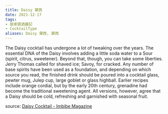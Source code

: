 ```yaml
---
title: Daisy 黛西
date: 2021-12-17
tags:
- 居家調酒雜記
- CocktailType
aliases: Daisy 黛西, 黛西
---
```

The Daisy cocktail has undergone a lot of tweaking over the years. The essential DNA of the Daisy involves adding a little soda water to a Sour (spirit, citrus, sweetener). Beyond that, though, you can take some liberties. Jerry Thomas called for shaved ice; Savoy, for cracked. Any number of base spirits have been used as a foundation, and depending on which source you read, the finished drink should be poured into a cocktail glass, pewter mug, Julep cup, large goblet or glass highball. Earlier recipes include orange cordial, but by the early 20th century, grenadine had become the traditional sweetening agent. All versions, however, agree that a Daisy should be cold, refreshing and garnished with seasonal fruit.

source:
 [Daisy Cocktail - Imbibe Magazine](https://imbibemagazine.com/recipe/recipe-daisy/)
